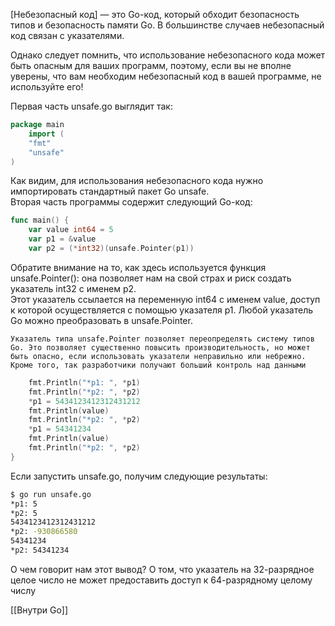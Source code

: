 [Небезопасный код] — это Go-код, который обходит безопасность типов и безопасность памяти Go. В большинстве случаев небезопасный код связан с указателями.  

Однако следует помнить, что использование небезопасного кода может быть опасным для ваших программ, поэтому, если вы не вполне уверены, что вам необходим небезопасный код в вашей программе, не используйте его!

Первая часть unsafe.go выглядит так:

```go
package main  
	import (  
	"fmt"  
	"unsafe"  
)
```

Как видим, для использования небезопасного кода нужно импортировать стандартный пакет Go unsafe.  
Вторая часть программы содержит следующий Go-код:

```go
func main() {  
	var value int64 = 5  
	var p1 = &value  
	var p2 = (*int32)(unsafe.Pointer(p1))
```

Обратите внимание на то, как здесь используется функция unsafe.Pointer(): она позволяет нам на свой страх и риск создать указатель int32 с именем p2.  
Этот указатель ссылается на переменную int64 с именем value, доступ к которой осуществляется с помощью указателя p1. Любой указатель Go можно преобразовать в unsafe.Pointer.

	Указатель типа unsafe.Pointer позволяет переопределять систему типов Go. Это позволяет существенно повысить производительность, но может  
	быть опасно, если использовать указатели неправильно или небрежно. Кроме того, так разработчики получают больший контроль над данными

```go
	fmt.Println("*p1: ", *p1)  
	fmt.Println("*p2: ", *p2)  
	*p1 = 5434123412312431212  
	fmt.Println(value)  
	fmt.Println("*p2: ", *p2)  
	*p1 = 54341234  
	fmt.Println(value)  
	fmt.Println("*p2: ", *p2)  
}
```

Если запустить unsafe.go, получим следующие результаты:  

```bash
$ go run unsafe.go  
*p1: 5  
*p2: 5  
5434123412312431212  
*p2: -930866580  
54341234  
*p2: 54341234
```

О чем говорит нам этот вывод? О том, что указатель на 32-разрядное целое число не может предоставить доступ к 64-разрядному целому числу

[[Внутри Go]]